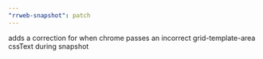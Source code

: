```yaml
---
"rrweb-snapshot": patch
---
```


adds a correction for when chrome passes an incorrect grid-template-area cssText during snapshot
